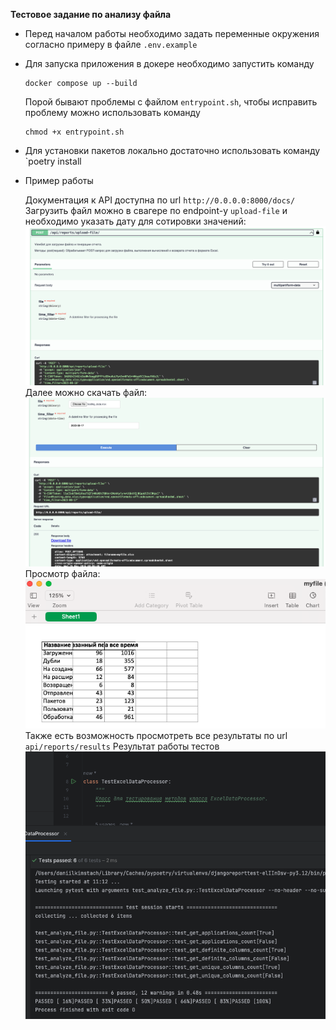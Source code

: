**Тестовое задание по анализу файла**
* Перед началом работы необходимо задать переменные окружения согласно
  примеру в файле `.env.example`

* Для запуска приложения в докере необходимо запустить команду 
    ```
    docker compose up --build
    ```
  Порой бывают проблемы с файлом `entrypoint.sh`, чтобы исправить проблему можно
  использовать команду
    ```
    chmod +x entrypoint.sh
    ```
* Для установки пакетов локально достаточно использовать команду `poetry install
* Пример работы
  
  Документация к API доступна по url `http://0.0.0.0:8000/docs/`
  Загрузить файл можно в свагере по endpoint-y `upload-file` и 
  необходимо указать дату для сотировки значений:
  ![Upload file](images/upload-file.png)
  Далее можно скачать файл:
  ![Download file](images/download-file.png)
  Просмотр файла:
  ![Preview file](images/preview-file.png)
  Также есть возможность просмотреть все результаты по url `api/reports/results`
  Результат работы тестов
  ![Tests output](images/tests-output.png)